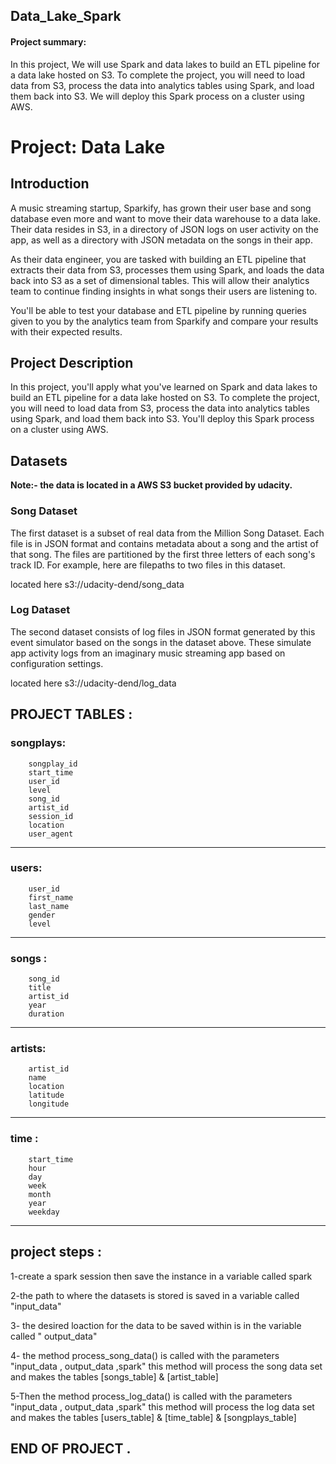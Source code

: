 ## Data_Lake_Spark
#### Project summary:


In this project, We will use Spark and data lakes to build an ETL pipeline for a data lake hosted on S3. To complete the project, you will need to load data from S3, process the data into analytics tables using Spark, and load them back into S3. We will deploy this Spark process on a cluster using AWS.


# Project: Data Lake

## Introduction

A music streaming startup, Sparkify, has grown their user base and song database even more and want to move their data warehouse to a data lake. Their data resides in S3, in a directory of JSON logs on user activity on the app, as well as a directory with JSON metadata on the songs in their app.


As their data engineer, you are tasked with building an ETL pipeline that extracts their data from S3, processes them using Spark, and loads the data back into S3 as a set of dimensional tables. This will allow their analytics team to continue finding insights in what songs their users are listening to.


You'll be able to test your database and ETL pipeline by running queries given to you by the analytics team from Sparkify and compare your results with their expected results.


## Project Description

In this project, you'll apply what you've learned on Spark and data lakes to build an ETL pipeline for a data lake hosted on S3. To complete the project, you will need to load data from S3, process the data into analytics tables using Spark, and load them back into S3. You'll deploy this Spark process on a cluster using AWS.

## Datasets

**Note:- the data is located in a AWS S3 bucket provided by udacity.**

### Song Dataset

The first dataset is a subset of real data from the Million Song Dataset. Each file is in JSON format and contains metadata about a song and the artist of that song. The files are partitioned by the first three letters of each song's track ID. For example, here are filepaths to two files in this dataset.

located here s3://udacity-dend/song_data

### Log Dataset

The second dataset consists of log files in JSON format generated by this event simulator based on the songs in the dataset above. These simulate app activity logs from an imaginary music streaming app based on configuration settings.

located here s3://udacity-dend/log_data

## PROJECT TABLES :

### songplays:

        songplay_id       
        start_time         
        user_id            
        level               
        song_id          
        artist_id         
        session_id          
        location            
        user_agent         
 
 --------------------------------------------------
 
 
 ### users:
 
        user_id            
        first_name         
        last_name         
        gender              
        level              
    
_______________________________________________
    
### songs :

        song_id        
        title              
        artist_id          
        year               
        duration            

------------------------------------------------

### artists:

        artist_id          
        name                
        location        
        latitude          
        longitude         



------------------------------------------------


### time :

        start_time          
        hour               
        day                
        week                
        month              
        year              
        weekday             
 
 
 -------------------------------------------------
 
 
 ## project steps :
 
 1-create a spark session then save the instance in a variable called spark
 
 2-the path to where the datasets is stored is saved in a variable called "input_data"
 
 3- the desired loaction for the data to be saved within is in the variable called " output_data"
 
 4- the method process_song_data() is called with the parameters "input_data , output_data ,spark" this method will process the song data set and makes the tables [songs_table] & [artist_table]
 
 
5-Then the method process_log_data() is called with the parameters "input_data , output_data ,spark"  this method will process the log data set and makes the tables [users_table] & [time_table] & [songplays_table] 


## END OF PROJECT .
